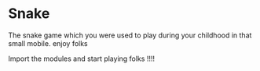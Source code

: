 # Snake
The snake game which you were used to play during your childhood in that small mobile. enjoy folks

Import the modules and start playing folks !!!!
